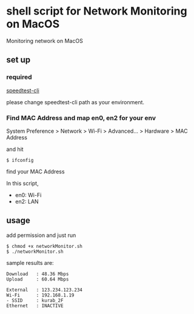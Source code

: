 # shell script for Network Monitoring on MacOS

Monitoring network on MacOS


## set up

### required
[speedtest-cli](https://pypi.org/project/speedtest-cli/)

please change speedtest-cli path as your environment.


### Find MAC Address and map en0, en2 for your env

System Preference > Network > Wi-Fi > Advanced... > Hardware > MAC Address

and hit 

```
$ ifconfig
```

find your MAC Address

In this script,

- en0: Wi-Fi
- en2: LAN


## usage

add permission and just run

```
$ chmod +x networkMonitor.sh
$ ./networkMonitor.sh
```

sample results are:

```
Download   : 48.36 Mbps
Upload     : 60.64 Mbps

External   : 123.234.123.234
Wi-Fi      : 192.168.1.19
- SSID     : kurab_2F
Ethernet   : INACTIVE
```
